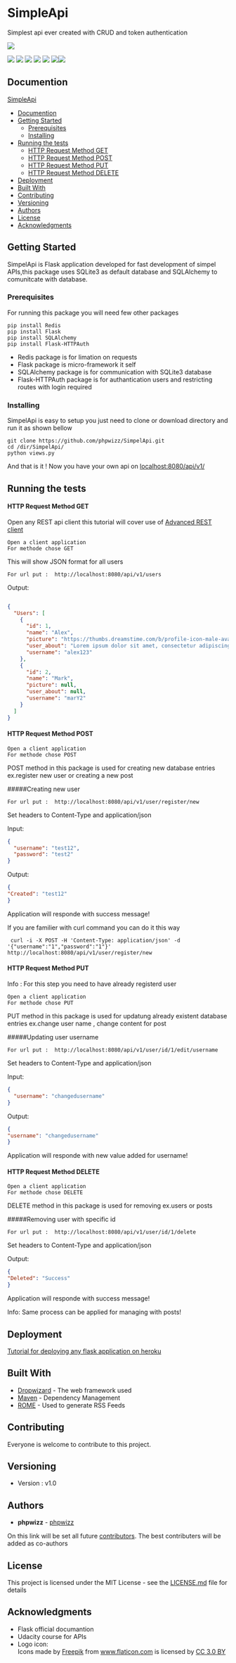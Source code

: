 # SimpleApi

Simplest api ever created with CRUD and token authentication

![](https://raw.githubusercontent.com/phpwizz/SimpelApi/master/simpleapi.png)

![](https://img.shields.io/badge/version-v1.0-blue.svg) ![](https://img.shields.io/badge/size-16,8%20kB-blue.svg) ![](https://img.shields.io/badge/python-2.7-green.svg) ![](https://img.shields.io/badge/status-active-brightgreen.svg) ![](	https://img.shields.io/github/forks/badges/shields.svg?style=social&label=Fork) ![](	https://img.shields.io/github/followers/espadrine.svg?style=social&label=Follow)![](		https://img.shields.io/twitter/url/http/shields.io.svg?style=social)

## Documention

[SimpleApi](#simpleapi)
  * [Documention](#documention)
  * [Getting Started](#getting-started)
    + [Prerequisites](#prerequisites)
    + [Installing](#installing)
  * [Running the tests](#running-the-tests)
      - [HTTP Request Method GET](#http-request-method-get)
      - [HTTP Request Method POST](#http-request-method-post)
      - [HTTP Request Method PUT](#http-request-method-put)
      - [HTTP Request Method DELETE](#http-request-method-delete)
  * [Deployment](#deployment)
  * [Built With](#built-with)
  * [Contributing](#contributing)
  * [Versioning](#versioning)
  * [Authors](#authors)
  * [License](#license)
  * [Acknowledgments](#acknowledgments)


## Getting Started

SimpelApi is Flask application developed for fast development of simpel APIs,this package uses SQLite3 as default database and SQLAlchemy to comunitcate with database.



### Prerequisites

For running this package you will need few other packages

```
pip install Redis
pip install Flask
pip install SQLAlchemy
pip install Flask-HTTPAuth
```
- Redis package is for limation on requests
- Flask package is micro-framework it self
- SQLAlchemy package is for communication with SQLite3 database
- Flask-HTTPAuth package is for authantication users and restricting routes with login required

### Installing

SimpelApi is easy to setup you just need to clone or download directory and run it as shown bellow


```
git clone https://github.com/phpwizz/SimpelApi.git
cd /dir/SimpelApi/
python views.py
```
And that is it ! Now you have your own api on [localhost:8080/api/v1/](http://localhost:8080/api/v1/ "localhost:8080/api/v1/")

## Running the tests
####  HTTP Request Method GET

Open any REST api client this tutorial will cover use of  [Advanced REST client](https://chrome.google.com/webstore/detail/advanced-rest-client/hgmloofddffdnphfgcellkdfbfbjeloo "Advanced REST ")

```
Open a client application
For methode chose GET
```
This will show JSON format for all users
```
For url put :  http://localhost:8080/api/v1/users
```
Output:
```json

{
  "Users": [
    {
      "id": 1, 
      "name": "Alex", 
      "picture": "https://thumbs.dreamstime.com/b/profile-icon-male-avatar-portrait-casual-person-silhouette-face-flat-design-vector-47075236.jpg", 
      "user_about": "Lorem ipsum dolor sit amet, consectetur adipiscing elit.  ", 
      "username": "alex123"
    }, 
    {
      "id": 2, 
      "name": "Mark", 
      "picture": null, 
      "user_about": null, 
      "username": "marY2"
    }
  ]
}
```
####  HTTP Request Method POST

```
Open a client application
For methode chose POST
```
POST method in this package is used for creating new database entries  ex.register new user or creating a new post

#####Creating new user
```
For url put :  http://localhost:8080/api/v1/user/register/new
```
Set headers to Content-Type and application/json

Input:

```json
{
  "username": "test12",
  "password": "test2"
}
```
Output:
```json
{
"Created": "test12"
}
```
Application will responde with success message!

If you are familier with curl command you can do it this way
```
 curl -i -X POST -H 'Content-Type: application/json' -d '{"username":"1","password":"1"}' http://localhost:8080/api/v1/user/register/new

```

####  HTTP Request Method PUT
Info : For this step you need to have already registerd user

```
Open a client application
For methode chose PUT
```
PUT method in this package is used for updatung already existent database entries  ex.change user name , change content for post

#####Updating user username
```
For url put :  http://localhost:8080/api/v1/user/id/1/edit/username
```
Set headers to Content-Type and application/json

Input:

```json
{
  "username": "changedusername"
}
```
Output:
```json
{
"username": "changedusername"
}
```
Application will responde with new value added for username!


####  HTTP Request Method DELETE

```
Open a client application
For methode chose DELETE
```
DELETE method in this package is used for removing  ex.users or posts

#####Removing user with specific id
```
For url put :  http://localhost:8080/api/v1/user/id/1/delete
```
Set headers to Content-Type and application/json

Output:
```json
{
"Deleted": "Success"
}
```
Application will responde with success message!

Info: Same process can be applied for managing with posts!


## Deployment

[Tutorial for deploying any flask application on heroku](https://medium.com/the-andela-way/deploying-a-python-flask-app-to-heroku-41250bda27d0 "Tutorial for deploying any flask application on heroku")

## Built With

* [Dropwizard](http://www.dropwizard.io/1.0.2/docs/) - The web framework used
* [Maven](https://maven.apache.org/) - Dependency Management
* [ROME](https://rometools.github.io/rome/) - Used to generate RSS Feeds

## Contributing

Everyone is welcome to contribute to this project.

## Versioning

- Version : v1.0

## Authors

* **phpwizz** - [phpwizz](https://github.com/phpwizz)

On this link will be set all future [contributors](https://github.com/your/project/contributors).
The best contributers will be added as co-authors

## License

This project is licensed under the MIT License - see the [LICENSE.md](LICENSE.md) file for details

## Acknowledgments

* Flask official documantion
* Udacity course for APIs
* Logo icon: <div>Icons made by <a href="http://www.freepik.com" title="Freepik">Freepik</a> from <a href="https://www.flaticon.com/" title="Flaticon">www.flaticon.com</a> is licensed by <a href="http://creativecommons.org/licenses/by/3.0/" title="Creative Commons BY 3.0" target="_blank">CC 3.0 BY</a></div>
